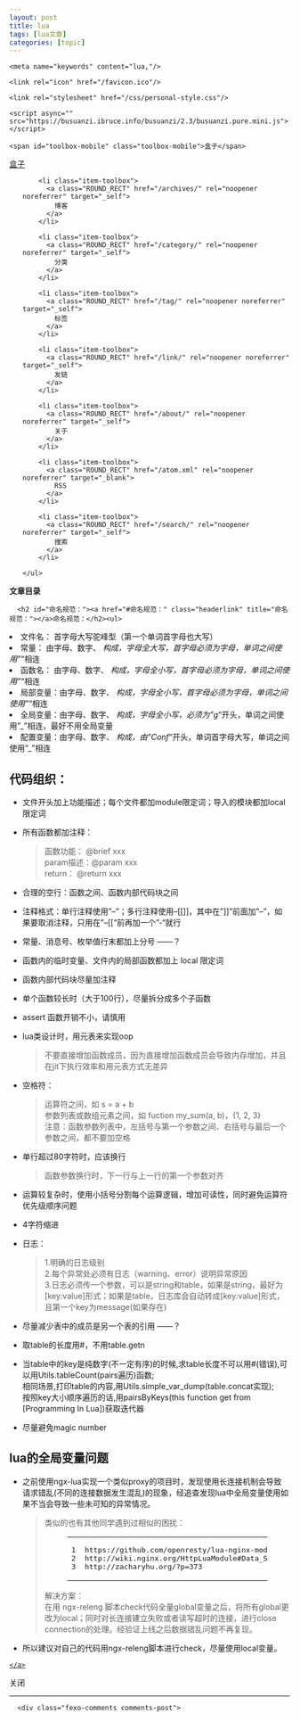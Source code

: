 ```yaml
---
layout: post
title: lua 
tags: [lua文章]
categories: [topic]
---
```

<head>
  <meta charset="utf-8"/>
  
  <title>lua-coding-style | CloudKey Ocean</title>

  <meta name="viewport" content="width=device-width, initial-scale=1, maximum-scale=1"/>

  
    <meta name="keywords" content="lua,"/>
  

  <meta name="description" content="命名规范：
文件名：  首字母大写驼峰型（第一个单词首字母也大写）
常量：    由字母、数字、 构成，字母全大写，首字母必须为字母，单词之间使用”“相连
函数名：  由字母、数字、 构成，字母全小写，首字母必须为字母，单词之间使用”“相连
局部变量：由字母、数字、 构成，字母全小写，首字母必须为字母，单词之间使用”“相连
全局变量：由字母、数字、 构成，字母全小写，必须为”g“开头，单词之间使用"/>
<meta property="og:type" content="article"/>
<meta property="og:title" content="lua-coding-style"/>
<meta property="og:url" content="http://cloudkey.github.io/2015/11/15/lua-coding-style/index.html"/>
<meta property="og:site_name" content="CloudKey Ocean"/>
<meta property="og:description" content="命名规范：
文件名：  首字母大写驼峰型（第一个单词首字母也大写）
常量：    由字母、数字、 构成，字母全大写，首字母必须为字母，单词之间使用”“相连
函数名：  由字母、数字、 构成，字母全小写，首字母必须为字母，单词之间使用”“相连
局部变量：由字母、数字、 构成，字母全小写，首字母必须为字母，单词之间使用”“相连
全局变量：由字母、数字、 构成，字母全小写，必须为”g“开头，单词之间使用"/>
<meta property="og:updated_time" content="2017-01-21T12:16:32.000Z"/>
<meta name="twitter:card" content="summary"/>
<meta name="twitter:title" content="lua-coding-style"/>
<meta name="twitter:description" content="命名规范：
文件名：  首字母大写驼峰型（第一个单词首字母也大写）
常量：    由字母、数字、 构成，字母全大写，首字母必须为字母，单词之间使用”“相连
函数名：  由字母、数字、 构成，字母全小写，首字母必须为字母，单词之间使用”“相连
局部变量：由字母、数字、 构成，字母全小写，首字母必须为字母，单词之间使用”“相连
全局变量：由字母、数字、 构成，字母全小写，必须为”g“开头，单词之间使用"/>

  

  
    <link rel="icon" href="/favicon.ico"/>
  

  <link href="/css/styles.css?v=c114cbe6" rel="stylesheet"/>


  
    <link rel="stylesheet" href="/css/personal-style.css"/>
  

  

<script type="text/javascript">
(function(i,s,o,g,r,a,m){i['GoogleAnalyticsObject']=r;i[r]=i[r]||function(){
(i[r].q=i[r].q||[]).push(arguments)},i[r].l=1*new Date();a=s.createElement(o),
m=s.getElementsByTagName(o)[0];a.async=1;a.src=g;m.parentNode.insertBefore(a,m)
})(window,document,'script','//www.google-analytics.com/analytics.js','ga');

ga('create', 'UA-56303271-1', 'auto');
ga('send', 'pageview');

</script>



  


  
    <script async="" src="https://busuanzi.ibruce.info/busuanzi/2.3/busuanzi.pure.mini.js"></script>
  

  
</head>

<body>


  
    <span id="toolbox-mobile" class="toolbox-mobile">盒子</span>
  

  <div class="post-header CENTER">
   
  <div class="toolbox">
    <a class="toolbox-entry" href="/">
      <span class="toolbox-entry-text">盒子</span>
      <i class="icon-angle-down"></i>
      <i class="icon-home"></i>
    </a>
    <ul class="list-toolbox">
      
        <li class="item-toolbox">
          <a class="ROUND_RECT" href="/archives/" rel="noopener noreferrer" target="_self">
            博客
          </a>
        </li>
      
        <li class="item-toolbox">
          <a class="ROUND_RECT" href="/category/" rel="noopener noreferrer" target="_self">
            分类
          </a>
        </li>
      
        <li class="item-toolbox">
          <a class="ROUND_RECT" href="/tag/" rel="noopener noreferrer" target="_self">
            标签
          </a>
        </li>
      
        <li class="item-toolbox">
          <a class="ROUND_RECT" href="/link/" rel="noopener noreferrer" target="_self">
            友链
          </a>
        </li>
      
        <li class="item-toolbox">
          <a class="ROUND_RECT" href="/about/" rel="noopener noreferrer" target="_self">
            关于
          </a>
        </li>
      
        <li class="item-toolbox">
          <a class="ROUND_RECT" href="/atom.xml" rel="noopener noreferrer" target="_blank">
            RSS
          </a>
        </li>
      
        <li class="item-toolbox">
          <a class="ROUND_RECT" href="/search/" rel="noopener noreferrer" target="_self">
            搜索
          </a>
        </li>
      
    </ul>
  </div>


</div>


  <div id="toc" class="toc-article">
    <strong class="toc-title">文章目录</strong>
    
  </div>



<div class="content content-post CENTER">
   <article id="post-lua-coding-style" class="article article-type-post" itemprop="blogPost">
  

  <div class="article-content">
    
      <h2 id="命名规范："><a href="#命名规范：" class="headerlink" title="命名规范："></a>命名规范：</h2><ul>
<li>文件名：  首字母大写驼峰型（第一个单词首字母也大写）</li>
<li>常量：    由字母、数字、<em> 构成，字母全大写，首字母必须为字母，单词之间使用”</em>“相连</li>
<li>函数名：  由字母、数字、<em> 构成，字母全小写，首字母必须为字母，单词之间使用”</em>“相连</li>
<li>局部变量：由字母、数字、<em> 构成，字母全小写，首字母必须为字母，单词之间使用”</em>“相连</li>
<li>全局变量：由字母、数字、<em> 构成，字母全小写，必须为”g</em>“开头，单词之间使用”_”相连，最好不用全局变量</li>
<li>配置变量：由字母、数字、<em> 构成，由”Conf</em>“开头，单词首字母大写，单词之间使用”_”相连</li>
</ul>

<h2 id="代码组织："><a href="#代码组织：" class="headerlink" title="代码组织："></a>代码组织：</h2><ul>
<li><p>文件开头加上功能描述；每个文件都加module限定词；导入的模块都加local限定词</p>
</li>
<li><p>所有函数都加注释：</p>
<blockquote>
<p>函数功能： @brief xxx<br/>param描述：@param xxx<br/>return：   @return xxx </p>
</blockquote>
</li>
<li><p>合理的空行：函数之间、函数内部代码块之间</p>
</li>
<li><p>注释格式：单行注释使用”–”；多行注释使用–[[]]，其中在”]]”前面加”–”，如果要取消注释，只用在”–[[“前再加一个”-“就行</p>
</li>
<li><p>常量、消息号、枚举值行末都加上分号 ——？</p>
</li>
<li><p>函数内的临时变量、文件内的局部函数都加上 local 限定词</p>
</li>
<li><p>函数内部代码块尽量加注释</p>
</li>
<li><p>单个函数较长时（大于100行），尽量拆分成多个子函数</p>
</li>
<li><p>assert 函数开销不小，请慎用</p>
</li>
<li><p>lua类设计时，用元表来实现oop </p>
<blockquote>
<p>不要直接增加函数成员，因为直接增加函数成员会导致内存增加，并且在jit下执行效率和用元表方式无差异</p>
</blockquote>
</li>
<li><p>空格符：</p>
<blockquote>
<p>运算符之间，如 s = a + b<br/>参数列表或数组元素之间，如 fuction my_sum(a, b)，{1, 2, 3}<br/>注意：函数参数列表中，左括号与第一个参数之间、右括号与最后一个参数之间，都不要加空格</p>
</blockquote>
</li>
<li><p>单行超过80字符时，应该换行</p>
<blockquote>
<p>函数参数换行时，下一行与上一行的第一个参数对齐</p>
</blockquote>
</li>
<li><p>运算较复杂时，使用小括号分割每个运算逻辑，增加可读性，同时避免运算符优先级顺序问题</p>
</li>
<li><p>4字符缩进</p>
</li>
<li><p>日志：</p>
<blockquote>
<p>1.明确的日志级别<br/>2.每个异常处必须有日志（warning、error）说明异常原因<br/>3.日志必须传一个参数，可以是string和table，如果是string，最好为[key:value]形式；如果是table，日志库会自动转成[key:value]形式，且第一个key为message(如果存在) </p>
</blockquote>
</li>
<li><p>尽量减少表中的成员是另一个表的引用 ——？</p>
</li>
<li><p>取table的长度用#，不用table.getn</p>
</li>
<li><p>当table中的key是纯数字(不一定有序)的时候,求table长度不可以用#(错误),可以用Utils.tableCount(pairs遍历)函数;<br/>相同场景,打印table的内容,用Utils.simple_var_dump(table.concat实现);<br/>按照key大小顺序遍历的话,用pairsByKeys(this function get from [Programming In Lua])获取迭代器</p>
</li>
<li><p>尽量避免magic number</p>
</li>
</ul>
<h2 id="lua的全局变量问题"><a href="#lua的全局变量问题" class="headerlink" title="lua的全局变量问题"></a>lua的全局变量问题</h2><ul>
<li><p>之前使用ngx-lua实现一个类似proxy的项目时，发现使用长连接机制会导致 请求错乱(不同的连接数据发生混乱)的现象，经追查发现lua中全局变量使用如果不当会导致一些未可知的异常情况。</p>
<blockquote>
<p>类似的也有其他同学遇到过相似的困扰：</p>
  <figure class="highlight lua"><table><tbody><tr><td class="gutter"><pre><div class="line">1</div><div class="line">2</div><div class="line">3</div></pre></td><td class="code"><pre><div class="line">https://github.com/openresty/lua-nginx-<span class="built_in">module</span>/issues/<span class="number">150</span></div><div class="line">http://wiki.nginx.org/HttpLuaModule#Data_Sharing_within_an_Nginx_Worker</div><div class="line">http://zacharyhu.org/?p=<span class="number">373</span></div></pre></td></tr></tbody></table></figure>
<p>解决方案：<br/>  在用 ngx-releng 脚本check代码全量global变量之后，将所有global更改为local；同时对长连接建立失败或者读写超时的连接，进行close connection的处理。经验证上线之后数据错乱问题不再复现。</p>
</blockquote>
</li>
<li>所以建议对自己的代码用ngx-releng脚本进行check，尽量使用local变量。</li>
</ul>

    
  </div>
</article>


   

   
  <div class="box-prev-next clearfix">
    <a class="show pull-left" href="/2015/11/10/saucony-feel/">
        
    </a>
    
  </div>




</div>


  <a id="backTop" class="back-top">
    <i class="icon-angle-up"></i>
  </a>




  <div class="modal" id="modal">
  <span id="cover" class="cover hide"></span>
  <div id="modal-dialog" class="modal-dialog hide-dialog">
    <div class="modal-header">
      <span id="close" class="btn-close">关闭</span>
    </div>
    <hr/>
    
  </div>
</div>



  
      <div class="fexo-comments comments-post">
    
  <section class="disqus-comments">
    
  </section>

  <script>
    var disqus_shortname = 'cloudkey';
    
    var disqus_url = 'http://cloudkey.github.io/2015/11/15/lua-coding-style/';
    
    (function(){
      var dsq = document.createElement('script');
      dsq.type = 'text/javascript';
      dsq.async = true;
      dsq.src = '//' + disqus_shortname + '.disqus.com/embed.js';
      (document.getElementsByTagName('head')[0] || document.getElementsByTagName('body')[0]).appendChild(dsq);
    })();
  </script>

  <script id="dsq-count-scr" src="//cloudkey.disqus.com/count.js" async=""></script>



    




  </div>

  

  <script type="text/javascript">
  function loadScript(url, callback) {
    var script = document.createElement('script')
    script.type = 'text/javascript';

    if (script.readyState) { //IE
      script.onreadystatechange = function() {
        if (script.readyState == 'loaded' ||
          script.readyState == 'complete') {
          script.onreadystatechange = null;
          callback();
        }
      };
    } else { //Others
      script.onload = function() {
        callback();
      };
    }

    script.src = url;
    document.getElementsByTagName('head')[0].appendChild(script);
  }

  window.onload = function() {
    loadScript('/js/bundle.js?235683', function() {
      // load success
    });
  }
</script>



</body>